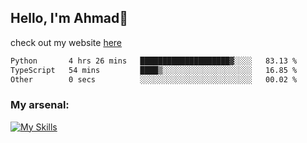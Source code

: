 
## Hello, I'm Ahmad👋

check out my website [here](https://ahmadalwi.com/)

<!--START_SECTION:waka-->

```txt
Python       4 hrs 26 mins   ████████████████████▓░░░░   83.13 %
TypeScript   54 mins         ████▒░░░░░░░░░░░░░░░░░░░░   16.85 %
Other        0 secs          ░░░░░░░░░░░░░░░░░░░░░░░░░   00.02 %
```

<!--END_SECTION:waka-->

### My arsenal:

[![My Skills](https://skillicons.dev/icons?i=js,ts,py,go,react,nextjs,svelte,nodejs,django,tailwind,html,css,sass,firebase,mongodb,postgres,mysql,redis,git,github,docker,vscode,figma,godot)](https://skillicons.dev)
